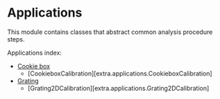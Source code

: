 # Applications

This module contains classes that abstract common analysis procedure steps.

Applications index:

- [Cookie box](cookiebox.md)
    - [CookieboxCalibration][extra.applications.CookieboxCalibration]
- [Grating](grating.md)
    - [Grating2DCalibration][extra.applications.Grating2DCalibration]
